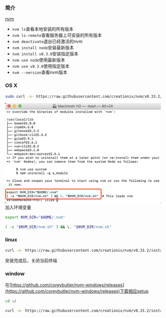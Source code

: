 ### 简介
[nvm](https://github.com/creationix/nvm)
- `nvm ls`查看本地安装的所有版本
- `nvm ls-remote`查看服务器上可安装的所有版本
- `nvm deactivate`退出已经激活的nvm
- `nvm install node`安装最新版本
- `nvm install v8.3.0`安装指定版本
- `nvm use node`使用最新版本
- `nvm use v8.3.0`使用指定版本
- `nvm --version`查看nvm版本

### OS X
```bash
sudo curl -o- https://raw.githubusercontent.com/creationix/nvm/v0.33.2/install.sh | bash
```
![说明](img/WX20170812-202334@2x.png)
加入环境变量
```bash
export NVM_DIR="$HOME/.nvm"
```
```bash
[ -s "$NVM_DIR/nvm.sh" ] && \. "$NVM_DIR/nvm.sh"
```

### linux
```bash
curl -o- https://raw.githubusercontent.com/creationix/nvm/v0.33.2/install.sh | bash
```
安装完成后，关闭当前终端

### window
在[https://github.com/coreybutler/nvm-windows/releases](https://github.com/coreybutler/nvm-windows/releases)下载相应setup
```bash
cd ~/
```
```bash
curl -o- https://raw.githubusercontent.com/creationix/nvm/v0.33.2/install.sh | bash
```

